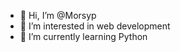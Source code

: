 - 👋 Hi, I’m @Morsyp
- 👀 I’m interested in web development
- 🌱 I’m currently learning Python
<!--- 📫 How to reach me ...
--->
<!---
Morsyp/Morsyp is a ✨ special ✨ repository because its `README.md` (this file) appears on your GitHub profile.
You can click the Preview link to take a look at your changes.
--->
